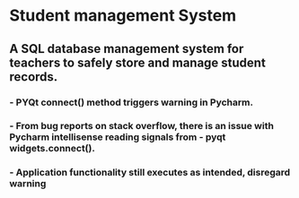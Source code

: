 # Student management System

## A SQL database management system for teachers to safely store and manage student records.

### - PYQt connect() method triggers warning in Pycharm.

### - From bug reports on stack overflow, there is an issue with Pycharm intellisense reading signals from - pyqt widgets.connect().

### - Application functionality still executes as intended, disregard warning